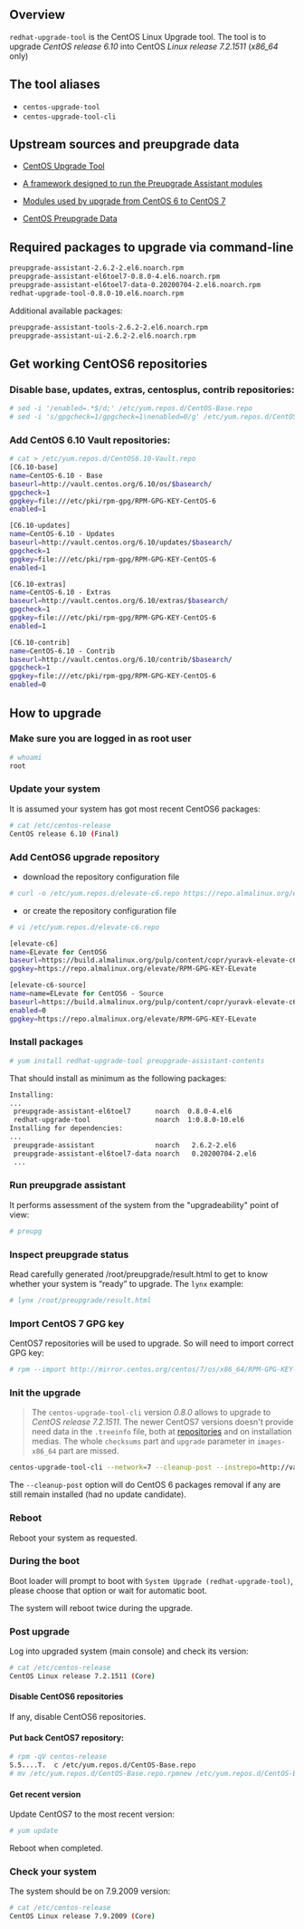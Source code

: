 ## Overview

`redhat-upgrade-tool` is the CentOS Linux Upgrade tool.
The tool is to upgrade *CentOS release 6.10* into CentOS *Linux release 7.2.1511* (*x86_64* only)

## The tool aliases

- `centos-upgrade-tool`
- `centos-upgrade-tool-cli`

## Upstream sources and preupgrade data

- [CentOS Upgrade Tool](https://github.com:upgrades-migrations/redhat-upgrade-tool.git)

- [A framework designed to run the Preupgrade Assistant modules](https://github.com:upgrades-migrations/preupgrade-assistant.git)

- [Modules used by upgrade from CentOS 6 to CentOS 7](https://github.com:upgrades-migrations/preupgrade-assistant-modules.git)

- [CentOS Preupgrade Data](https://git.centos.org/sources/preupgrade-assistant-el6toel7-data/c6/)

## Required packages to upgrade via command-line

```sh
preupgrade-assistant-2.6.2-2.el6.noarch.rpm
preupgrade-assistant-el6toel7-0.8.0-4.el6.noarch.rpm
preupgrade-assistant-el6toel7-data-0.20200704-2.el6.noarch.rpm
redhat-upgrade-tool-0.8.0-10.el6.noarch.rpm
```

Additional available packages:

```sh
preupgrade-assistant-tools-2.6.2-2.el6.noarch.rpm
preupgrade-assistant-ui-2.6.2-2.el6.noarch.rpm
```

## Get working CentOS6 repositories

### Disable base, updates, extras, centosplus, contrib repositories:

```sh
# sed -i '/enabled=.*$/d;' /etc/yum.repos.d/CentOS-Base.repo
# sed -i 's/gpgcheck=1/gpgcheck=1\nenabled=0/g' /etc/yum.repos.d/CentOS-Base.repo
```

### Add CentOS 6.10 Vault repositories:
```sh
# cat > /etc/yum.repos.d/CentOS6.10-Vault.repo
[C6.10-base]
name=CentOS-6.10 - Base
baseurl=http://vault.centos.org/6.10/os/$basearch/
gpgcheck=1
gpgkey=file:///etc/pki/rpm-gpg/RPM-GPG-KEY-CentOS-6
enabled=1

[C6.10-updates]
name=CentOS-6.10 - Updates
baseurl=http://vault.centos.org/6.10/updates/$basearch/
gpgcheck=1
gpgkey=file:///etc/pki/rpm-gpg/RPM-GPG-KEY-CentOS-6
enabled=1

[C6.10-extras]
name=CentOS-6.10 - Extras
baseurl=http://vault.centos.org/6.10/extras/$basearch/
gpgcheck=1
gpgkey=file:///etc/pki/rpm-gpg/RPM-GPG-KEY-CentOS-6
enabled=1

[C6.10-contrib]
name=CentOS-6.10 - Contrib
baseurl=http://vault.centos.org/6.10/contrib/$basearch/
gpgcheck=1
gpgkey=file:///etc/pki/rpm-gpg/RPM-GPG-KEY-CentOS-6
enabled=0
```

## How to upgrade

### Make sure you are logged in as root user

```sh
# whoami
root
```

###  Update your system

It is assumed your system has got most recent CentOS6 packages:
```sh
# cat /etc/centos-release 
CentOS release 6.10 (Final)
```

### Add CentOS6 upgrade repository

 - download the repository configuration file
```sh
# curl -o /etc/yum.repos.d/elevate-c6.repo https://repo.almalinux.org/elevate/testing/elevate-c6.repo
```

- or create the repository configuration file
```sh
# vi /etc/yum.repos.d/elevate-c6.repo

[elevate-c6]
name=ELevate for CentOS6
baseurl=https://build.almalinux.org/pulp/content/copr/yuravk-elevate-c6-centos6-x86_64-dr/
gpgkey=https://repo.almalinux.org/elevate/RPM-GPG-KEY-ELevate

[elevate-c6-source]
name=name=ELevate for CentOS6 - Source
baseurl=https://build.almalinux.org/pulp/content/copr/yuravk-elevate-c6-centos6-src-dr/
enabled=0
gpgkey=https://repo.almalinux.org/elevate/RPM-GPG-KEY-ELevate
```

###  Install packages

```sh
# yum install redhat-upgrade-tool preupgrade-assistant-contents
```

That should install as minimum as the following packages:

```sh
Installing:
...
 preupgrade-assistant-el6toel7      noarch  0.8.0-4.el6
 redhat-upgrade-tool                noarch  1:0.8.0-10.el6
Installing for dependencies:
...
 preupgrade-assistant               noarch   2.6.2-2.el6
 preupgrade-assistant-el6toel7-data noarch   0.20200704-2.el6
 ...
 ```

### Run preupgrade assistant

It performs assessment of the system from the "upgradeability" point of view:

```sh
# preupg
```

### Inspect preupgrade status

Read carefully generated /root/preupgrade/result.html to get to know whether your system is “ready” to upgrade. The `lynx` example:

```sh
# lynx /root/preupgrade/result.html
```

### Import CentOS 7 GPG key

CentOS7 repositories will be used to upgrade. So will need to import correct GPG key:

```sh
# rpm --import http://mirror.centos.org/centos/7/os/x86_64/RPM-GPG-KEY-CentOS-7
```

### Init the upgrade

> The `centos-upgrade-tool-cli` version *0.8.0* allows to upgrade to *CentOS release 7.2.1511*. The newer CentOS7 versions doesn't provide need data in the `.treeinfo` file, both at [repositories](https://vault.centos.org/7.2.1511/os/x86_64/.treeinfo) and on installation medias. The whole `checksums` part and `upgrade` parameter in `images-x86_64` part are missed.

```sh
centos-upgrade-tool-cli --network=7 --cleanup-post --instrepo=http://vault.centos.org/7.2.1511/os/x86_64/
```

The `--cleanup-post` option will do CentOS 6 packages removal if any are still remain installed (had no update candidate).

### Reboot

Reboot your system as requested.

### During the boot

Boot loader will prompt to boot with `System Upgrade (redhat-upgrade-tool)`, please choose that option or wait for automatic boot.

The system will reboot twice during the upgrade.

### Post upgrade
Log into upgraded system (main console) and check its version:

```sh
# cat /etc/centos-release
CentOS Linux release 7.2.1511 (Core)
```

#### Disable CentOS6 repositories

If any, disable CentOS6 repositories. 

#### Put back CentOS7 repository:

```sh
# rpm -qV centos-release
S.5....T.  c /etc/yum.repos.d/CentOS-Base.repo
# mv /etc/yum.repos.d/CentOS-Base.repo.rpmnew /etc/yum.repos.d/CentOS-Base.repo
```

#### Get recent version

Update CentOS7 to the most recent version:
```sh
# yum update
```
Reboot when completed.

### Check your system

The system should be on 7.9.2009 version:
```sh
# cat /etc/centos-release
CentOS Linux release 7.9.2009 (Core)
```